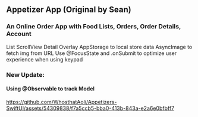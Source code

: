 ## Appetizer App (Original by Sean)

### An Online Order App with Food Lists, Orders, Order Details, Account
List ScrollView
Detail Overlay
AppStorage to local store data
AsyncImage to fetch img from URL
Use @FocusState and .onSubmit to optimize user experience when using keypad

### New Update:
#### Using @Observable to track Model


https://github.com/WhosthatAoli/Appetizers-SwiftUI/assets/54309838/f7a5ccb5-bba0-413b-843a-e2a6e0bfbff7





